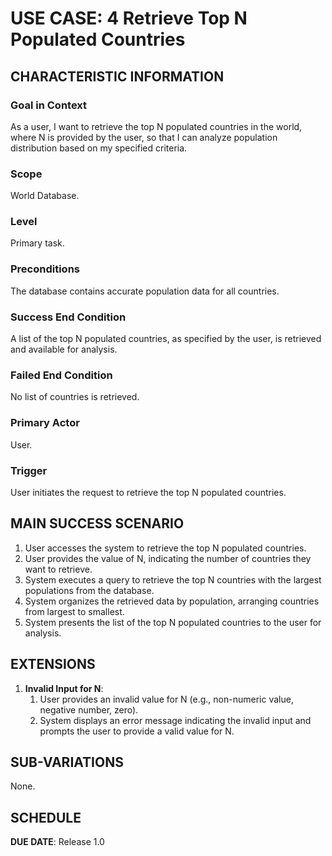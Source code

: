 # USE CASE: 4  Retrieve Top N Populated Countries

## CHARACTERISTIC INFORMATION

### Goal in Context

As a user, I want to retrieve the top N populated countries in the world, where N is provided by the user, so that I can analyze population distribution based on my specified criteria.

### Scope

World Database.

### Level

Primary task.

### Preconditions

The database contains accurate population data for all countries.

### Success End Condition

A list of the top N populated countries, as specified by the user, is retrieved and available for analysis.

### Failed End Condition

No list of countries is retrieved.

### Primary Actor

User.

### Trigger

User initiates the request to retrieve the top N populated countries.



## MAIN SUCCESS SCENARIO

1. User accesses the system to retrieve the top N populated countries.
2. User provides the value of N, indicating the number of countries they want to retrieve.
3. System executes a query to retrieve the top N countries with the largest populations from the database.
4. System organizes the retrieved data by population, arranging countries from largest to smallest.
5. System presents the list of the top N populated countries to the user for analysis.


## EXTENSIONS

1. **Invalid Input for N**:
    1. User provides an invalid value for N (e.g., non-numeric value, negative number, zero).
    2. System displays an error message indicating the invalid input and prompts the user to provide a valid value for N.


## SUB-VARIATIONS

None.

## SCHEDULE

**DUE DATE**: Release 1.0